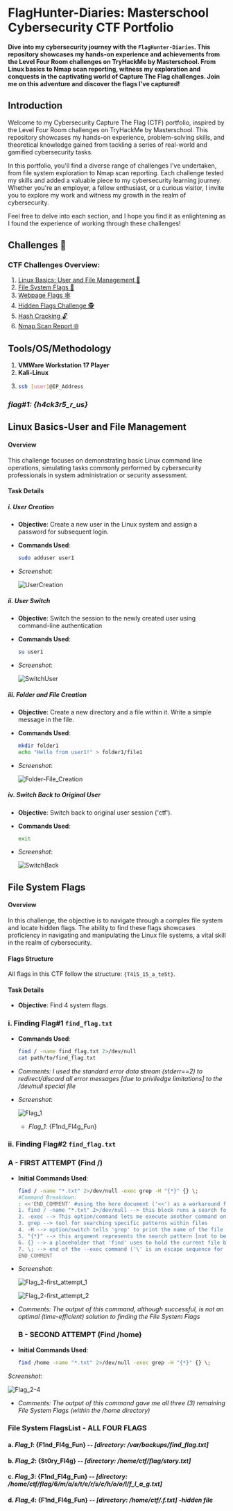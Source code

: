 
# FlagHunter-Diaries: Masterschool Cybersecurity CTF Portfolio

**Dive into my cybersecurity journey with the `FlagHunter-Diaries`. This repository showcases my hands-on experience and achievements from the Level Four Room challenges on TryHackMe by Masterschool. From Linux basics to Nmap scan reporting, witness my exploration and conquests in the captivating world of Capture The Flag challenges. Join me on this adventure and discover the flags I've captured!**

## Introduction

Welcome to my Cybersecurity Capture The Flag (CTF) portfolio, inspired by the Level Four Room challenges on TryHackMe by Masterschool. This repository showcases my hands-on experience, problem-solving skills, and theoretical knowledge gained from tackling a series of real-world and gamified cybersecurity tasks.

In this portfolio, you'll find a diverse range of challenges I've undertaken, from file system exploration to Nmap scan reporting. Each challenge tested my skills and added a valuable piece to my cybersecurity learning journey. Whether you're an employer, a fellow enthusiast, or a curious visitor, I invite you to explore my work and witness my growth in the realm of cybersecurity.

Feel free to delve into each section, and I hope you find it as enlightening as I found the experience of working through these challenges!

## Challenges 🔐

### CTF Challenges Overview:

1. [Linux Basics: User and File Management 🐧](#linux-basics-user-and-file-management)  
2. [File System Flags 📂](#file-system-flags)  
3. [Webpage Flags 🕸️](#webpage-flags)
4. [Hidden Flags Challenge 🕵️](#hidden-flags-challenge)
5. [Hash Cracking 🔓](#hash-cracking)
6. [Nmap Scan Report 🌐](#nmap-scan-report)

## Tools/OS/Methodology
1. **VMWare Workstation 17 Player**
2. **Kali-Linux**
3. ```bash
   ssh [user]@IP_Address

### *flag#1: {h4ck3r5_r_us}*

## Linux Basics-User and File Management

#### Overview
This challenge focuses on demonstrating basic Linux command line operations, simulating tasks commonly performed by cybersecurity professionals in system administration or security assessment.

#### Task Details

##### i. User Creation
- **Objective**: Create a new user in the Linux system and assign a password for subsequent login.
- **Commands Used**: 
  ```bash
  sudo adduser user1
- *Screenshot*:
   
   ![UserCreation](https://github.com/Clement-Quaye/FlagHunter-Diaries/assets/67621550/37b29e41-58e5-4ac3-a758-78da2f2d7778)

##### ii. User Switch
- **Objective**: Switch the session to the newly created user using command-line authentication
- **Commands Used**: 
  ```bash
  su user1
- *Screenshot*:
  
   ![SwitchUser](https://github.com/Clement-Quaye/FlagHunter-Diaries/assets/67621550/04ecbed8-798c-488a-aa3c-d70a6df128d0)

##### iii. Folder and File Creation
- **Objective**: Create a new directory and a file within it. Write a simple message in the file.
- **Commands Used**: 
  ```bash
  mkdir folder1
  echo "Hello from user1!" > folder1/file1
- *Screenshot*:
  
   ![Folder-File_Creation](https://github.com/Clement-Quaye/FlagHunter-Diaries/assets/67621550/ad19b49d-fa57-4173-aee8-1a746e71f380)


##### iv. Switch Back to Original User
- **Objective**: Switch back to original user session ('ctf').
- **Commands Used**: 
  ```bash
  exit
- *Screenshot*:
  
  ![SwitchBack](https://github.com/Clement-Quaye/FlagHunter-Diaries/assets/67621550/c395e1a8-0625-4164-9dba-e05ee9383fd0)


## File System Flags

#### Overview
In this challenge, the objective is to navigate through a complex file system and locate hidden flags. The ability to find these flags showcases proficiency in navigating and manipulating the Linux file systems, a vital skill in the realm of cybersecurity.

#### Flags Structure
All flags in this CTF follow the structure: `{T415_15_a_te5t}`. 

#### Task Details
- **Objective**: Find 4 system flags.
  
### i. Finding Flag#1 `find_flag.txt`

- **Commands Used**: 
  ```bash
  find / -name find_flag.txt 2>/dev/null
  cat path/to/find_flag.txt
- *Comments: I used the standard error data stream (stderr==2) to redirect/discard all error messages [due to priviledge limitations] to the /dev/null special file*
   
- *Screenshot*:

   ![Flag_1](https://github.com/Clement-Quaye/FlagHunter-Diaries/assets/67621550/514f216d-0d7d-4927-a4c0-6be407083b0a)

  - *Flag_1*: {F1nd_Fl4g_Fun}
    
### ii. Finding Flag#2 `find_flag.txt` 

### A - FIRST ATTEMPT (Find /)
- **Initial Commands Used**: 
  ```bash
  find / -name "*.txt" 2>/dev/null -exec grep -H "{*}" {} \;
  #Command Breakdown:
  : <<'END_COMMENT' #using the here document ('<<') as a workaround for multi-line comments
  1. find / -name "*.txt" 2>/dev/null --> this block runs a search for txt files using the * wildcard
  2. -exec --> This option/command lets me execute another command on each file that matches the find conditions (no. 1)
  3. grep --> tool for searching specific patterns within files
  4. -H --> option/switch tells 'grep' to print the name of the file along with the matching line
  5. "{*}" --> this argument represents the search pattern [not to be confused with the next one which is a placeholder]
  6. {} --> a placeholder that 'find' uses to hold the current file being processed. When 'grep' is executed {} will be replaced with the current ".txt" file
  7. \; --> end of the --exec command ('\' is an escape sequence for the semicolon)
  END_COMMENT
  
- *Screenshot*:

  ![Flag_2-first_attempt_1](https://github.com/Clement-Quaye/FlagHunter-Diaries/assets/67621550/0a3d919e-fe27-411d-882a-804cbe70cc87)

  ![Flag_2-first_attempt_2](https://github.com/Clement-Quaye/FlagHunter-Diaries/assets/67621550/98ede3cb-e252-4fe3-8ed5-90a630e0039e)
  
- *Comments: The output of this command, although successful, is not an optimal (time-efficient) solution to finding the File System Flags*

  ### B - SECOND ATTEMPT (Find /home)
- **Initial Commands Used**: 
  ```bash
  find /home -name "*.txt" 2>/dev/null -exec grep -H "{*}" {} \;

*Screenshot*:

   ![Flag_2-4](https://github.com/Clement-Quaye/FlagHunter-Diaries/assets/67621550/2bee3715-899c-48a9-8658-fe977f5d0ca9)

- *Comments: The output of this command gave me all three (3) remaining File System Flags (within the /home directory)*

### File System FlagsList - ALL FOUR FLAGS
  #### a. *Flag_1*: {F1nd_Fl4g_Fun} -- *[directory: /var/backups/find_flag.txt]*
  #### b. *Flag_2*: {St0ry_Fl4g} -- *[directory: /home/ctf/flag/story.txt]*
  #### c. *Flag_3*: {F1nd_Fl4g_Fun} -- *[directory: /home/ctf/flag/6/m/a/s/t/e/r/s/c/h/o/o/l/f_l_a_g.txt]*
  #### d. *Flag_4*: {F1nd_Fl4g_Fun} -- *[directory: /home/ctf/.f.txt] -hidden file*

